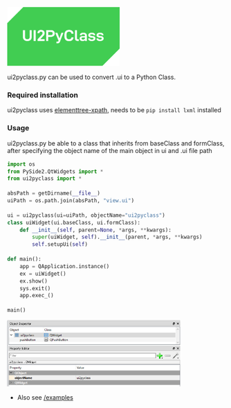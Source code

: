 <img width=260 src=logo.svg>

ui2pyclass.py can be used to convert .ui to a Python Class.


### Required installation
ui2pyclass uses [elementtree-xpath](https://docs.python.org/ja/2.7/library/xml.etree.elementtree.html#elementtree-xpath), needs to be `pip install lxml` installed




### Usage
ui2pyclass.py be able to a class that inherits from baseClass and formClass, after specifying the object name of the main object in ui and .ui file path


```python
import os
from PySide2.QtWidgets import *
from ui2pyclass import *

absPath = getDirname(__file__)
uiPath = os.path.join(absPath, "view.ui")

ui = ui2pyclass(ui=uiPath, objectName="ui2pyclass")
class uiWidget(ui.baseClass, ui.formClass):
    def __init__(self, parent=None, *args, **kwargs):
        super(uiWidget, self).__init__(parent, *args, **kwargs)
        self.setupUi(self)

def main():    
    app = QApplication.instance()
    ex = uiWidget()
    ex.show()
    sys.exit()
    app.exec_()

main()
```
<img width=400 src=QtDesiner.png>

- Also see [/examples](examples)


